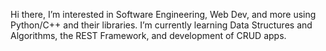 Hi there, I’m interested in Software Engineering, Web Dev, and more using Python/C++ and their libraries.
I’m currently learning Data Structures and Algorithms, the REST Framework, and development of CRUD apps.
